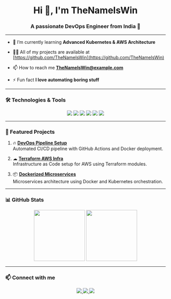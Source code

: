 <h1 align="center">Hi 👋, I'm TheNameIsWin</h1>
<h3 align="center">A passionate DevOps Engineer from India 🚀</h3>

---

- 🌱 I’m currently learning **Advanced Kubernetes & AWS Architecture**

- 👨‍💻 All of my projects are available at [https://github.com/TheNameIsWin](https://github.com/TheNameIsWin)

- 📫 How to reach me **TheNameIsWin@example.com**

- ⚡ Fun fact **I love automating boring stuff**

---

### 🛠 Technologies & Tools

<div align="center">
  <img src="https://img.shields.io/badge/Docker-2496ED?style=for-the-badge&logo=docker&logoColor=white" />
  <img src="https://img.shields.io/badge/Kubernetes-326CE5?style=for-the-badge&logo=kubernetes&logoColor=white" />
  <img src="https://img.shields.io/badge/Terraform-623CE4?style=for-the-badge&logo=terraform&logoColor=white" />
  <img src="https://img.shields.io/badge/AWS-232F3E?style=for-the-badge&logo=amazon-aws&logoColor=white" />
  <img src="https://img.shields.io/badge/GitHub-A6ACAF?style=for-the-badge&logo=github&logoColor=white" />
  <img src="https://img.shields.io/badge/GitHub_Actions-2088FF?style=for-the-badge&logo=github-actions&logoColor=white" />
</div>

---

### 📂 Featured Projects

1. 🔥 **[DevOps Pipeline Setup](https://github.com/TheNameIsWin/devops-pipeline-setup)**  
   Automated CI/CD pipeline with GitHub Actions and Docker deployment.

2. ☁ **[Terraform AWS Infra](https://github.com/TheNameIsWin/terraform-aws-infra)**  
   Infrastructure as Code setup for AWS using Terraform modules.

3. 📦 **[Dockerized Microservices](https://github.com/TheNameIsWin/dockerized-microservices)**  
   Microservices architecture using Docker and Kubernetes orchestration.

---

### 📊 GitHub Stats

<div align="center">
  <img height="160" src="https://github-readme-stats.vercel.app/api?username=TheNameIsWin&show_icons=true&hide_title=true&hide_rank=true&theme=radical" />
  <img height="160" src="https://github-readme-stats.vercel.app/api/top-langs/?username=TheNameIsWin&layout=compact&theme=radical" />
</div>

---

### 📫 Connect with me

<div align="center">
  <a href="https://linkedin.com/in/TheNameIsWin" target="_blank">
    <img src="https://img.shields.io/badge/LinkedIn-0077B5?style=for-the-badge&logo=linkedin&logoColor=white"/>
  </a>
  <a href="mailto:TheNameIsWin@example.com" target="_blank">
    <img src="https://img.shields.io/badge/Email-D14836?style=for-the-badge&logo=gmail&logoColor=white"/>
  </a>
  <a href="https://twitter.com/TheNameIsWin" target="_blank">
    <img src="https://img.shields.io/badge/Twitter-1DA1F2?style=for-the-badge&logo=twitter&logoColor=white"/>
  </a>
</div>

